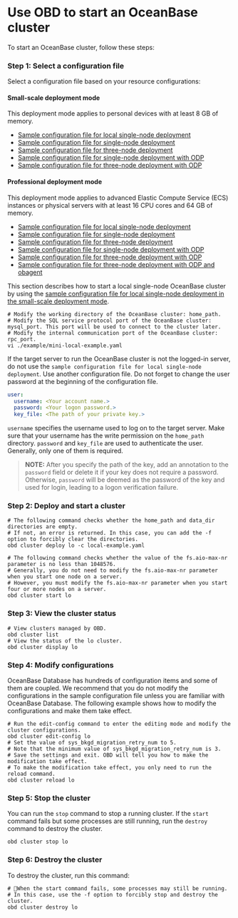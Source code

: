 # Use OBD to start an OceanBase cluster

To start an OceanBase cluster, follow these steps:

### Step 1: Select a configuration file

Select a configuration file based on your resource configurations:

#### Small-scale deployment mode

This deployment mode applies to personal devices with at least 8 GB of memory.

- [Sample configuration file for local single-node deployment](../../../example/mini-local-example.yaml)
- [Sample configuration file for single-node deployment](../../../example/mini-single-example.yaml)
- [Sample configuration file for three-node deployment](../../../example/mini-distributed-example.yaml)
- [Sample configuration file for single-node deployment with ODP](../../../example/mini-single-with-obproxy-example.yaml)
- [Sample configuration file for three-node deployment with ODP](../../../example/mini-distributed-with-obproxy-example.yaml)

#### Professional deployment mode

This deployment mode applies to advanced Elastic Compute Service (ECS) instances or physical servers with at least 16 CPU cores and 64 GB of memory.

- [Sample configuration file for local single-node deployment](../../../example/local-example.yaml)
- [Sample configuration file for single-node deployment](../../../example/single-example.yaml)
- [Sample configuration file for three-node deployment](../../../example/distributed-example.yaml)
- [Sample configuration file for single-node deployment with ODP](../../../example/single-with-obproxy-example.yaml)
- [Sample configuration file for three-node deployment with ODP](../../../example/distributed-with-obproxy-example.yaml)
- [Sample configuration file for three-node deployment with ODP and obagent](../../../example/obagent/distributed-with-obproxy-and-obagent-example.yaml)

This section describes how to start a local single-node OceanBase cluster by using the [sample configuration file for local single-node deployment in the small-scale deployment mode](../../../example/mini-local-example.yaml).

```shell
# Modify the working directory of the OceanBase cluster: home_path.
# Modify the SQL service protocol port of the OceanBase cluster: mysql_port. This port will be used to connect to the cluster later.
# Modify the internal communication port of the OceanBase cluster: rpc_port.
vi ./example/mini-local-example.yaml
```

If the target server to run the OceanBase cluster is not the logged-in server, do not use the `sample configuration file for local single-node deployment`. Use another configuration file.
Do not forget to change the user password at the beginning of the configuration file.

```yaml
user:
  username: <Your account name.>
  password: <Your logon password.>
  key_file: <The path of your private key.>
```

`username` specifies the username used to log on to the target server. Make sure that your username has the write permission on the `home_path` directory. `password` and `key_file` are used to authenticate the user. Generally, only one of them is required.
> **NOTE:** After you specify the path of the key, add an annotation to the `password` field or delete it if your key does not require a password. Otherwise, `password` will be deemed as the password of the key and used for login, leading to a logon verification failure.

### Step 2: Deploy and start a cluster

```shell
# The following command checks whether the home_path and data_dir directories are empty.
# If not, an error is returned. In this case, you can add the -f option to forcibly clear the directories.
obd cluster deploy lo -c local-example.yaml

# The following command checks whether the value of the fs.aio-max-nr parameter is no less than 1048576.
# Generally, you do not need to modify the fs.aio-max-nr parameter when you start one node on a server.
# However, you must modify the fs.aio-max-nr parameter when you start four or more nodes on a server.
obd cluster start lo
```

### Step 3: View the cluster status

```shell
# View clusters managed by OBD.
obd cluster list
# View the status of the lo cluster.
obd cluster display lo
```

### Step 4: Modify configurations

OceanBase Database has hundreds of configuration items and some of them are coupled. We recommend that you do not modify the configurations in the sample configuration file unless you are familiar with OceanBase Database. The following example shows how to modify the configurations and make them take effect.

```shell
# Run the edit-config command to enter the editing mode and modify the cluster configurations.
obd cluster edit-config lo
# Set the value of sys_bkgd_migration_retry_num to 5.
# Note that the minimum value of sys_bkgd_migration_retry_num is 3.
# Save the settings and exit. OBD will tell you how to make the modification take effect.
# To make the modification take effect, you only need to run the reload command.
obd cluster reload lo
```

### Step 5: Stop the cluster

You can run the `stop` command to stop a running cluster. If the `start` command fails but some processes are still running, run the `destroy` command to destroy the cluster.

```shell
obd cluster stop lo
```

### Step 6: Destroy the cluster

To destroy the cluster, run this command:

```shell
# When the start command fails, some processes may still be running.
# In this case, use the -f option to forcibly stop and destroy the cluster.
obd cluster destroy lo
```
